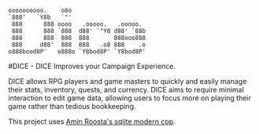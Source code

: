 ```
oooooooooo.    o8o                      
`888'   `Y8b   `"'                      
 888      888 oooo   .ooooo.   .ooooo.  
 888      888 `888  d88' `"Y8 d88' `88b 
 888      888  888  888       888ooo888 
 888     d88'  888  888   .o8 888    .o 
o888bood8P'   o888o `Y8bod8P' `Y8bod8P' 
```
                                        
#DICE - DICE Improves your Campaign Experience.

DICE allows RPG players and game masters to quickly and easily manage their stats, inventory, quests, and currency. DICE aims to require minimal interaction to edit game data, allowing users to focus more on playing their game rather than tedious bookkeeping.


This project uses [Amin Roosta's sqlite modern cpp](https://github.com/aminroosta/sqlite_modern_cpp).
